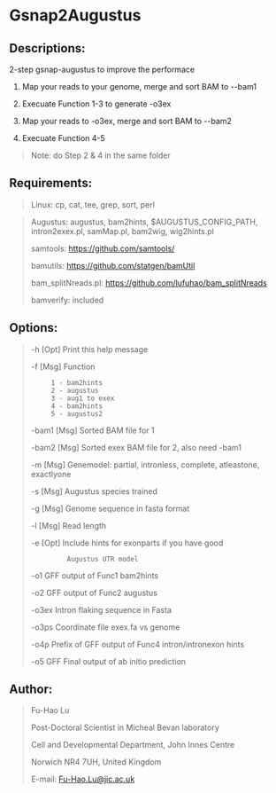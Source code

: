 # Gsnap2Augustus

## Descriptions:

  2-step gsnap-augustus to improve the performace

1. Map your reads to your genome, merge and sort BAM to --bam1

2. Execuate Function 1-3 to generate -o3ex

3. Map your reads to -o3ex, merge and sort BAM to --bam2

4. Execuate Function 4-5

>    Note: do Step 2 & 4 in the same folder

## Requirements:

>  Linux: cp, cat, tee, grep, sort, perl

>  Augustus: augustus, bam2hints, \$AUGUSTUS_CONFIG_PATH, 
>            intron2exex.pl, samMap.pl, bam2wig, wig2hints.pl
>
>  samtools: https://github.com/samtools/
>
>  bamutils: https://github.com/statgen/bamUtil
>
>  bam_splitNreads.pl: https://github.com/lufuhao/bam_splitNreads
>
>  bamverify: included

## Options:

>  -h    [Opt] Print this help message
>
>  -f    [Msg] Function
>
>          1 - bam2hints
>          2 - augustus
>          3 - aug1 to exex
>          4 - bam2hints
>          5 - augustus2
>
>  -bam1	[Msg] Sorted BAM file for 1
>
>  -bam2 [Msg] Sorted exex BAM file for 2, also need -bam1
>
>  -m    [Msg] Genemodel: partial, intronless, complete, atleastone, exactlyone
>
>  -s    [Msg] Augustus species trained
>
>  -g    [Msg] Genome sequence in fasta format
>
>  -l    [Msg] Read length
>
>  -e    [Opt] Include hints for exonparts if you have good 
>
>              Augustus UTR model
>
>  -o1   GFF output of Func1 bam2hints
>
>  -o2	GFF output of Func2 augustus
>
>  -o3ex Intron flaking sequence in Fasta
>
>  -o3ps	Coordinate file exex.fa vs genome
>
>  -o4p	Prefix of GFF output of Func4 intron/intronexon hints
>
>  -o5	GFF Final output of ab initio prediction


## Author:

>  Fu-Hao Lu
>
>  Post-Doctoral Scientist in Micheal Bevan laboratory
>
>  Cell and Developmental Department, John Innes Centre
>
>  Norwich NR4 7UH, United Kingdom
>
>  E-mail: Fu-Hao.Lu@jic.ac.uk
